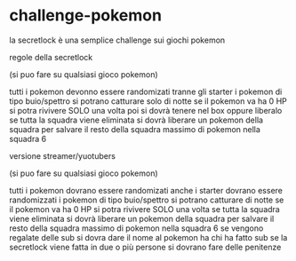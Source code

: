 # challenge-pokemon
la secretlock è una semplice challenge sui giochi pokemon

regole della secretlock

(si puo fare su qualsiasi gioco pokemon)

tutti i pokemon devonno essere randomizati tranne gli starter 
i pokemon di tipo buio/spettro si potrano catturare solo di notte
se il pokemon va ha 0 HP si potra rivivere SOLO una volta poi si dovrà tenere nel box oppure liberalo
se tutta la squadra viene eliminata si dovrà liberare un pokemon della squadra per salvare il resto della squadra
massimo di pokemon nella squadra 6

versione streamer/yuotubers

(si puo fare su qualsiasi gioco pokemon)

tutti i pokemon dovrano essere randomizati anche i starter dovrano essere randomizzati
i pokemon di tipo buio/spettro si potrano catturare di notte
se il pokemon va ha 0 HP si potra rivivere SOLO una volta 
se tutta la squadra viene eliminata si dovrà liberare un pokemon della squadra per salvare il resto della squadra
massimo di pokemon nella squadra 6
se vengono regalate delle sub si dovra dare il nome al pokemon ha chi ha fatto sub
se la secretlock viene fatta in due o più persone si dovrano fare delle penitenze 
